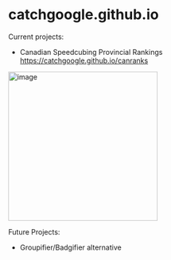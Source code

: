 # catchgoogle.github.io

Current projects:

- Canadian Speedcubing Provincial Rankings
https://catchgoogle.github.io/canranks
<img width="300" alt="image" src="https://github.com/CatchGoogle/catchgoogle.github.io/assets/133523893/5a22c2fa-326a-4151-8bc3-ad1262300e76">


Future Projects:

- Groupifier/Badgifier alternative
